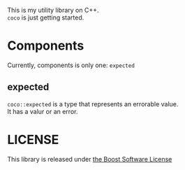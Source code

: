 This is my utility library on C++.  
`coco` is just getting started.

# Components

Currently, components is only one: `expected`

## expected

`coco::expected` is a type that represents an errorable value.  
It has a valur or an error.

# LICENSE

This library is released under [the Boost Software License](http://boost.org/LICENSE_1_0.txt)

